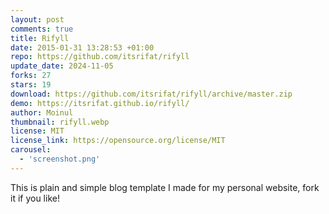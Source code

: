 ```yaml
---
layout: post
comments: true
title: Rifyll
date: 2015-01-31 13:28:53 +01:00
repo: https://github.com/itsrifat/rifyll
update_date: 2024-11-05
forks: 27
stars: 19
download: https://github.com/itsrifat/rifyll/archive/master.zip
demo: https://itsrifat.github.io/rifyll/
author: Moinul
thumbnail: rifyll.webp
license: MIT
license_link: https://opensource.org/license/MIT
carousel:
  - 'screenshot.png'
---
```


This is plain and simple blog template I made for my personal website, fork it if you like!
